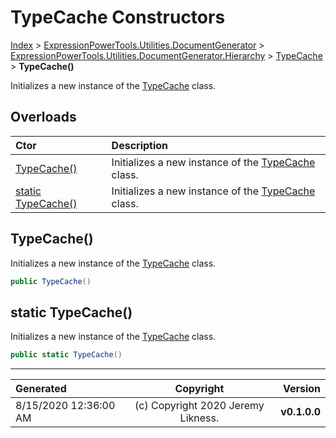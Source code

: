﻿# TypeCache Constructors

[Index](../index.md) > [ExpressionPowerTools.Utilities.DocumentGenerator](ExpressionPowerTools.Utilities.DocumentGenerator.a.md) > [ExpressionPowerTools.Utilities.DocumentGenerator.Hierarchy](ExpressionPowerTools.Utilities.DocumentGenerator.Hierarchy.n.md) > [TypeCache](ExpressionPowerTools.Utilities.DocumentGenerator.Hierarchy.TypeCache.cs.md) > **TypeCache()**

Initializes a new instance of the [TypeCache](ExpressionPowerTools.Utilities.DocumentGenerator.Hierarchy.TypeCache.cs.md) class.

## Overloads

| Ctor | Description |
| :-- | :-- |
| [TypeCache()](#typecache) | Initializes a new instance of the [TypeCache](ExpressionPowerTools.Utilities.DocumentGenerator.Hierarchy.TypeCache.cs.md) class. |
| [static TypeCache()](#static-typecache) | Initializes a new instance of the [TypeCache](ExpressionPowerTools.Utilities.DocumentGenerator.Hierarchy.TypeCache.cs.md) class. |

## TypeCache()

Initializes a new instance of the [TypeCache](ExpressionPowerTools.Utilities.DocumentGenerator.Hierarchy.TypeCache.cs.md) class.

```csharp
public TypeCache()
```



## static TypeCache()

Initializes a new instance of the [TypeCache](ExpressionPowerTools.Utilities.DocumentGenerator.Hierarchy.TypeCache.cs.md) class.

```csharp
public static TypeCache()
```



---

| Generated | Copyright | Version |
| :-- | :-: | --: |
| 8/15/2020 12:36:00 AM | (c) Copyright 2020 Jeremy Likness. | **v0.1.0.0** |
